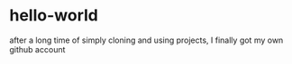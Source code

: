 # hello-world
after a long time of simply cloning and using projects, I finally got my own github account

